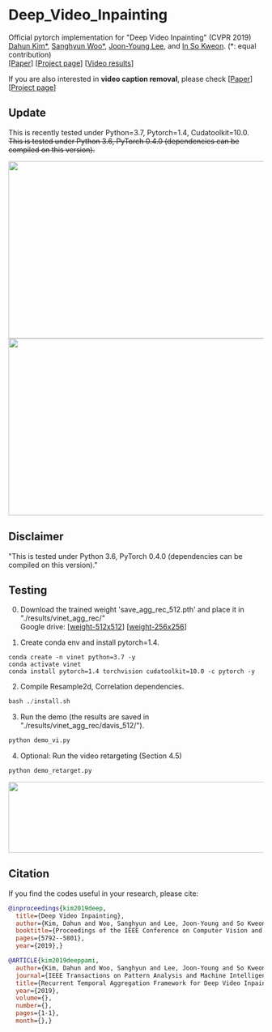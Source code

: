 # Deep_Video_Inpainting
Official pytorch implementation for "Deep Video Inpainting" (CVPR 2019)  
[Dahun Kim*](https://mcahny.github.io/), [Sanghyun Woo*](https://sites.google.com/view/sanghyunwoo/), [Joon-Young Lee](https://joonyoung-cv.github.io/), and [In So Kweon](https://rcv.kaist.ac.kr). (*: equal contribution)  
[[Paper](https://arxiv.org/abs/1905.01639)] [[Project page](https://sites.google.com/view/deepvinet/)] [[Video results](https://youtu.be/RtThGNTvkjY)]  

If you are also interested in **video caption removal**, please check [[Paper](https://arxiv.org/abs/1905.02949)] [[Project page](https://sites.google.com/view/bvdnet/)] 

## Update
This is recently tested under Python=3.7, Pytorch=1.4, Cudatoolkit=10.0.
<del> This is tested under Python 3.6, PyTorch 0.4.0 (dependencies can be compiled on this version).

<img src="./image/swing4.jpg" width="700" height="350"> 
<img src="./image/roller4.jpg" width="700" height="350"> 

## Disclaimer
 "This is tested under Python 3.6, PyTorch 0.4.0 (dependencies can be compiled on this version)."

## Testing
0. Download the trained weight 'save_agg_rec_512.pth' and place it in "./results/vinet_agg_rec/"  
Google drive: [[weight-512x512](https://drive.google.com/file/d/1KAi9oQVBaJU9ytr7dYr2WwEcO5NLiJvo/view?usp=sharing)] [[weight-256x256](https://drive.google.com/file/d/1UCDZVJbymiHUcD2GfLq9-NU65MW6rSY4/view?usp=sharing)]   

1. Create conda env and install pytorch=1.4.
```
conda create -n vinet python=3.7 -y
conda activate vinet
conda install pytorch=1.4 torchvision cudatoolkit=10.0 -c pytorch -y
```

2. Compile Resample2d, Correlation dependencies.  
```python
bash ./install.sh
```

3. Run the demo (the results are saved in "./results/vinet_agg_rec/davis_512/").  
```python
python demo_vi.py
```

4. Optional: Run the video retargeting (Section 4.5)
```python
python demo_retarget.py
```
<img src="./image/bmx-trees.png" width="700" height="140"> 


## Citation
If you find the codes useful in your research, please cite:  
```bibtex
@inproceedings{kim2019deep,
  title={Deep Video Inpainting},
  author={Kim, Dahun and Woo, Sanghyun and Lee, Joon-Young and So Kweon, In},
  booktitle={Proceedings of the IEEE Conference on Computer Vision and Pattern Recognition},
  pages={5792--5801},
  year={2019},}
```
```bibtex
@ARTICLE{kim2019deeppami,
  author={Kim, Dahun and Woo, Sanghyun and Lee, Joon-Young and So Kweon, In},
  journal={IEEE Transactions on Pattern Analysis and Machine Intelligence},
  title={Recurrent Temporal Aggregation Framework for Deep Video Inpainting},
  year={2019},
  volume={},
  number={},
  pages={1-1},
  month={},}

```


